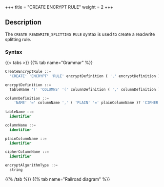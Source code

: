 +++
title = "CREATE ENCRYPT RULE"
weight = 2
+++

## Description

The `CREATE READWRITE_SPLITTING RULE` syntax is used to create a readwrite splitting rule.

### Syntax

{{< tabs >}}
{{% tab name="Grammar" %}}
```sql
CreateEncryptRule ::=
  'CREATE' 'ENCRYPT' 'RULE' encryptDefinition ( ',' encryptDefinition )*

encryptDefinition ::=
  tableName '(' 'COLUMNS' '(' columnDefinition ( ',' columnDefinition )*  ')' ',' 'QUERY_WITH_CIPHER_COLUMN' '=' ( 'TRUE' | 'FALSE' ) ')'

columnDefinition ::=
    'NAME' '=' columnName ',' ( 'PLAIN' '=' plainColumnName )? 'CIPHER' '=' cipherColumnName ','  'TYPE' '(' 'NAME' '=' encryptAlgorithmType ( ',' 'PROPERTIES' '(' 'key' '=' 'value' ( ',' 'key' '=' 'value' )* ')' )? ')'
    
tableName ::=
  identifier

columnName ::=
  identifier

plainColumnName ::=
  identifier

cipherColumnName ::=
  identifier

encryptAlgorithmType ::=
  string
```
{{% /tab %}}
{{% tab name="Railroad diagram" %}}
<iframe frameborder="0" name="diagram" id="diagram" width="100%" height="100%"></iframe>
{{% /tab %}}
{{< /tabs >}}

### Supplement

- `PLAIN` specifies the plain column, `CIPHER` specifies the cipher column 
- `encryptAlgorithmType` specifies the encryption algorithm type, please refer to [Encryption Algorithm](/en/user-manual/common-config/builtin-algorithm/encrypt/) 
- Duplicate `tableName` will not be created 
- `queryWithCipherColumn` support uppercase or lowercase true or false

### Example

#### Create a encrypt rule

```sql
CREATE ENCRYPT RULE t_encrypt (
COLUMNS(
(NAME=user_id,PLAIN=user_plain,CIPHER=user_cipher,TYPE(NAME='AES',PROPERTIES('aes-key-value'='123456abc'))),
(NAME=order_id, CIPHER =order_cipher,TYPE(NAME='MD5'))
),QUERY_WITH_CIPHER_COLUMN=true),
t_encrypt_2 (
COLUMNS(
(NAME=user_id,PLAIN=user_plain,CIPHER=user_cipher,TYPE(NAME='AES',PROPERTIES('aes-key-value'='123456abc'))),
(NAME=order_id, CIPHER=order_cipher,TYPE(NAME='MD5'))
), QUERY_WITH_CIPHER_COLUMN=FALSE);
```

### Reserved word

`CREATE`, `ENCRYPT`, `RULE`, `COLUMNS`, `NAME`, `CIPHER`, `PLAIN`, `QUERY_WITH_CIPHER_COLUMN`, `TYPE`, `TRUE`, `FALSE`

### Related links

- [Reserved word](/en/reference/distsql/syntax/reserved-word/)
- [Encryption Algorithm](/en/user-manual/common-config/builtin-algorithm/encrypt/)
